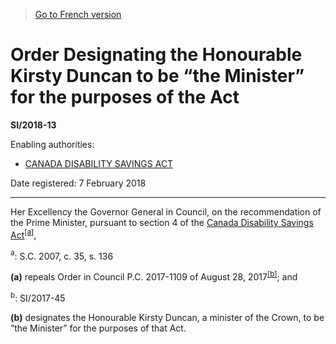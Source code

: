 > [Go to French version](/fr/Règlements/Textes%20réglementaires/2018/13.md)

# Order Designating the Honourable Kirsty Duncan to be “the Minister” for the purposes of the Act

**SI/2018-13**

Enabling authorities: 
- [CANADA DISABILITY SAVINGS ACT](/en/Acts/Statutes%20of%20Canada/2007/c.%2035,%20s.%20136.md)

Date registered: 7 February 2018

----------

Her Excellency the Governor General in Council, on the recommendation of the Prime Minister, pursuant to section 4 of the [Canada Disability Savings Act](/en/Acts/Statutes%20of%20Canada/2007/c.%2035,%20s.%20136.md)<sup><a href='#fn_81000-3-859-E_hq_13947'>[a]</a></sup>,

<a name='fn_81000-3-859-E_hq_13947'><sup>a</sup></a>: S.C. 2007, c. 35, s. 136<br />

**(a)** repeals Order in Council P.C. 2017-1109 of August 28, 2017<sup><a href='#fn_81000-2-1107-E_hq_16217'>[b]</a></sup>; and

<a name='fn_81000-2-1107-E_hq_16217'><sup>b</sup></a>: SI/2017-45<br />



**(b)** designates the Honourable Kirsty Duncan, a minister of the Crown, to be “the Minister” for the purposes of that Act.




